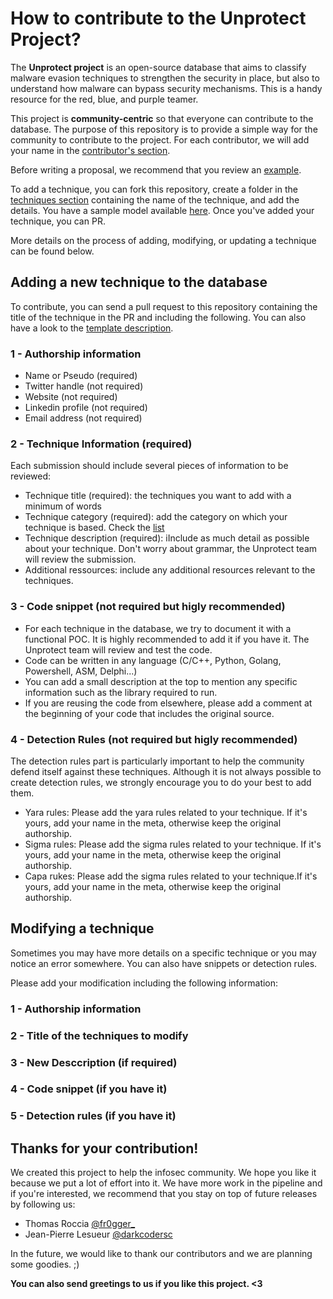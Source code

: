 # How to contribute to the Unprotect Project?
The **Unprotect project** is an open-source database that aims to classify malware evasion techniques to strengthen the security in place, but also to understand how malware can bypass security mechanisms. This is a handy resource for the red, blue, and purple teamer.

This project is **community-centric** so that everyone can contribute to the database. The purpose of this repository is to provide a simple way for the community to contribute to the project. For each contributor, we will add your name in the [contributor's section](https://search.unprotect.it/about/). 

Before writing a proposal, we recommend that you review an [example](https://search.unprotect.it/technique/kill-process/).

To add a technique, you can fork this repository, create a folder in the [techniques section](https://github.com/fr0gger/Unprotect_Submission/tree/main/techniques) containing the name of the technique, and add the details. You have a sample model available [here](https://github.com/fr0gger/Unprotect_Submission/tree/main/techniques/template_description). Once you've added your technique, you can PR.

More details on the process of adding, modifying, or updating a technique can be found below.

## Adding a new technique to the database
To contribute, you can send a pull request to this repository containing the title of the technique in the PR and including the following. You can also have a look to the [template description](https://github.com/fr0gger/Unprotect_Submission/blob/main/techniques/template_description/description_template.md).

### 1 - Authorship information 
* Name or Pseudo (required)
* Twitter handle (not required)
* Website (not required) 
* Linkedin profile (not required)
* Email address (not required)

### 2 - Technique Information (required)
Each submission should include several pieces of information to be reviewed:
* Technique title (required): the techniques you want to add with a minimum of words
* Technique category (required): add the category on which your technique is based. Check the [list](https://search.unprotect.it/map)
* Technique description (required): iInclude as much detail as possible about your technique. Don't worry about grammar, the Unprotect team will review the submission.
* Additional ressources: include any additional resources relevant to the techniques.

### 3 - Code snippet (not required but higly recommended)
* For each technique in the database, we try to document it with a functional POC. It is highly recommended to add it if you have it. The Unprotect team will review and test the code.
* Code can be written in any language (C/C++, Python, Golang, Powershell, ASM, Delphi...)
* You can add a small description at the top to mention any specific information such as the library required to run.
* If you are reusing the code from elsewhere, please add a comment at the beginning of your code that includes the original source.

### 4 - Detection Rules (not required but higly recommended)
The detection rules part is particularly important to help the community defend itself against these techniques. Although it is not always possible to create detection rules, we strongly encourage you to do your best to add them.
* Yara rules: Please add the yara rules related to your technique. If it's yours, add your name in the meta, otherwise keep the original authorship.
* Sigma rules: Please add the sigma rules related to your technique. If it's yours, add your name in the meta, otherwise keep the original authorship.
* Capa rukes: Please add the sigma rules related to your technique.If it's yours, add your name in the meta, otherwise keep the original authorship.

## Modifying a technique 
Sometimes you may have more details on a specific technique or you may notice an error somewhere. You can also have snippets or detection rules.

Please add your modification including the following information:

### 1 - Authorship information

### 2 - Title of the techniques to modify

### 3 - New Desccription (if required)

### 4 - Code snippet (if you have it)

### 5 - Detection rules (if you have it) 

## Thanks for your contribution!
We created this project to help the infosec community. We hope you like it because we put a lot of effort into it. We have more work in the pipeline and if you're interested, we recommend that you stay on top of future releases by following us:

* Thomas Roccia [@fr0gger_](https://twitter.com/fr0gger_)
* Jean-Pierre Lesueur [@darkcodersc](https://twitter.com/DarkCoderSc)

In the future, we would like to thank our contributors and we are planning some goodies. ;) 

**You can also send greetings to us if you like this project. <3**

